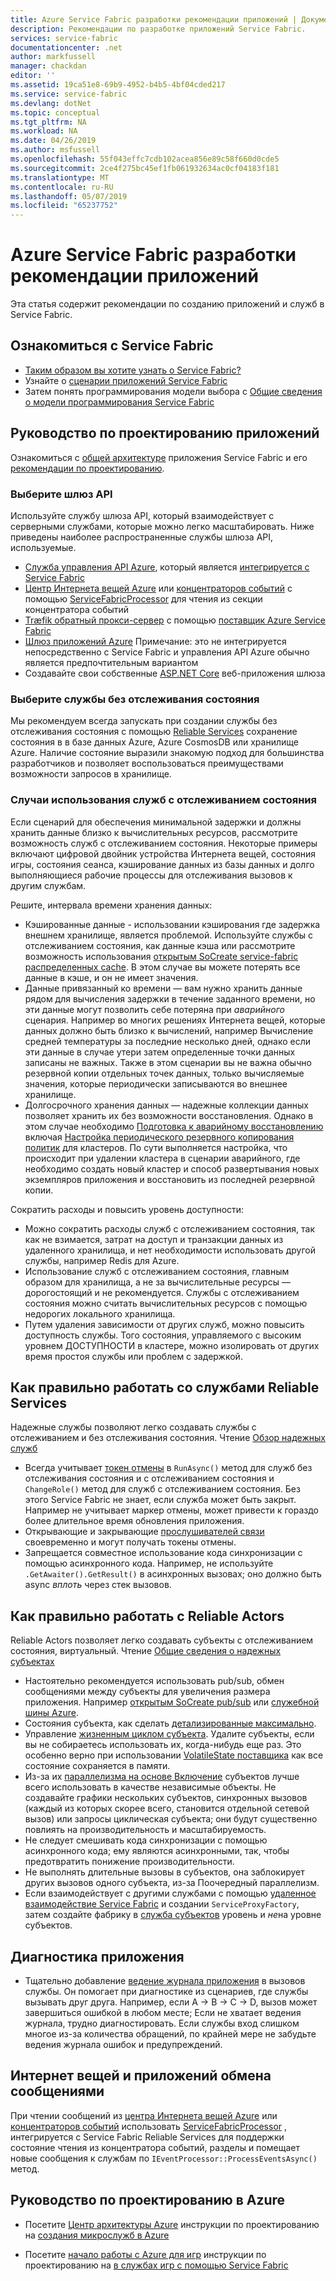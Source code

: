 ```yaml
---
title: Azure Service Fabric разработки рекомендации приложений | Документация Майкрософт
description: Рекомендации по разработке приложений Service Fabric.
services: service-fabric
documentationcenter: .net
author: markfussell
manager: chackdan
editor: ''
ms.assetid: 19ca51e8-69b9-4952-b4b5-4bf04cded217
ms.service: service-fabric
ms.devlang: dotNet
ms.topic: conceptual
ms.tgt_pltfrm: NA
ms.workload: NA
ms.date: 04/26/2019
ms.author: msfussell
ms.openlocfilehash: 55f043effc7cdb102acea856e89c58f660d0cde5
ms.sourcegitcommit: 2ce4f275bc45ef1fb061932634ac0cf04183f181
ms.translationtype: MT
ms.contentlocale: ru-RU
ms.lasthandoff: 05/07/2019
ms.locfileid: "65237752"
---
```

# <a name="azure-service-fabric-application-design-best-practices"></a>Azure Service Fabric разработки рекомендации приложений

Эта статья содержит рекомендации по созданию приложений и служб в Service Fabric.
 
## <a name="get-familiar-with-service-fabric"></a>Ознакомиться с Service Fabric
* [Таким образом вы хотите узнать о Service Fabric?](service-fabric-content-roadmap.md)
* Узнайте о [сценарии приложений Service Fabric](service-fabric-application-scenarios.md)
* Затем понять программирования модели выбора с [Общие сведения о модели программирования Service Fabric](service-fabric-choose-framework.md)



## <a name="application-design-guidance"></a>Руководство по проектированию приложений
Ознакомиться с [общей архитектуре](https://docs.microsoft.com/azure/architecture/reference-architectures/microservices/service-fabric) приложения Service Fabric и его [рекомендации по проектированию](https://docs.microsoft.com/azure/architecture/reference-architectures/microservices/service-fabric#design-considerations).

### <a name="choose-an-api-gateway"></a>Выберите шлюз API
Используйте службу шлюза API, который взаимодействует с серверными службами, которые можно легко масштабировать. Ниже приведены наиболее распространенные службы шлюза API, используемые.

- [Служба управления API Azure](https://docs.microsoft.com/azure/service-fabric/service-fabric-api-management-overview), который является [интегрируется с Service Fabric](https://docs.microsoft.com/azure/service-fabric/service-fabric-tutorial-deploy-api-management)
- [Центр Интернета вещей Azure](https://docs.microsoft.com/azure/iot-hub/) или [концентраторов событий](https://docs.microsoft.com/azure/event-hubs/) с помощью [ServiceFabricProcessor](https://github.com/Azure/azure-event-hubs/tree/master/samples/DotNet/ServiceFabricProcessor) для чтения из секции концентратора событий
- [Træfik обратный прокси-сервер](https://blogs.msdn.microsoft.com/azureservicefabric/2018/04/05/intelligent-routing-on-service-fabric-with-traefik/) с помощью [поставщик Azure Service Fabric](https://docs.traefik.io/configuration/backends/servicefabric/)
- [Шлюз приложений Azure](https://docs.microsoft.com/azure/application-gateway/) Примечание: это не интегрируется непосредственно с Service Fabric и управления API Azure обычно является предпочтительным вариантом
- Создавайте свои собственные [ASP.NET Core](https://docs.microsoft.com/azure/service-fabric/service-fabric-reliable-services-communication-aspnetcore) веб-приложения шлюза

### <a name="choose-stateless-services"></a>Выберите службы без отслеживания состояния
Мы рекомендуем всегда запускать при создании службы без отслеживания состояния с помощью [Reliable Services](https://docs.microsoft.com/azure/service-fabric/service-fabric-reliable-services-introduction) сохранение состояния в в базе данных Azure, Azure CosmosDB или хранилище Azure. Наличие состояние выразили знакомую подход для большинства разработчиков и позволяет воспользоваться преимуществами возможности запросов в хранилище.  

### <a name="when-to-choose-stateful-services"></a>Случаи использования служб с отслеживанием состояния
Если сценарий для обеспечения минимальной задержки и должны хранить данные близко к вычислительных ресурсов, рассмотрите возможность служб с отслеживанием состояния. Некоторые примеры включают цифровой двойник устройства Интернета вещей, состояния игры, состояния сеанса, кэширование данных из базы данных и долго выполняющиеся рабочие процессы для отслеживания вызовов к другим службам.

Решите, интервала времени хранения данных:

- Кэшированные данные - использовании кэширования где задержка внешнем хранилище, является проблемой. Используйте службы с отслеживанием состояния, как данные кэша или рассмотрите возможность использования [открытым SoCreate service-fabric распределенных cache](https://github.com/SoCreate/service-fabric-distributed-cache). В этом случае вы можете потерять все данные в кэше, и он не имеет значения.
- Данные привязанный ко времени — вам нужно хранить данные рядом для вычисления задержки в течение заданного времени, но эти данные могут позволить себе потеряна при *аварийного* сценария. Например во многих решениях Интернета вещей, которые данных должно быть близко к вычислений, например Вычисление средней температуры за последние несколько дней, однако если эти данные в случае утери затем определенные точки данных записаны не важных. Также в этом сценарии вы не важна обычно резервной копии отдельных точек данных, только вычисляемые значения, которые периодически записываются во внешнее хранилище.  
- Долгосрочного хранения данных — надежные коллекции данных позволяет хранить их без возможности восстановления. Однако в этом случае необходимо [Подготовка к аварийному восстановлению](https://docs.microsoft.com/azure/service-fabric/service-fabric-disaster-recovery) включая [Настройка периодического резервного копирования политик](https://docs.microsoft.com/azure/service-fabric/service-fabric-backuprestoreservice-configure-periodic-backup) для кластеров. По сути выполняется настройка, что происходит при удалении кластера в сценарии аварийного, где необходимо создать новый кластер и способ развертывания новых экземпляров приложения и восстановить из последней резервной копии.

Сократить расходы и повысить уровень доступности:
- Можно сократить расходы служб с отслеживанием состояния, так как не взимается, затрат на доступ и транзакции данных из удаленного хранилища, и нет необходимости использовать другой службы, например Redis для Azure.
- Использование служб с отслеживанием состояния, главным образом для хранилища, а не за вычислительные ресурсы — дорогостоящий и не рекомендуется. Службы с отслеживанием состояния можно считать вычислительных ресурсов с помощью недорогих локального хранилища.
- Путем удаления зависимости от других служб, можно повысить доступность службы. Того состояния, управляемого с высоким уровнем ДОСТУПНОСТИ в кластере, можно изолировать от других время простоя службы или проблем с задержкой.

## <a name="how-to-properly-work-with-reliable-services"></a>Как правильно работать со службами Reliable Services
Надежные службы позволяют легко создавать службы с отслеживанием и без отслеживания состояния. Чтение [Обзор надежных служб](https://docs.microsoft.com/azure/service-fabric/service-fabric-reliable-services-introduction)
- Всегда учитывает [токен отмены](https://docs.microsoft.com/azure/service-fabric/service-fabric-reliable-services-lifecycle#stateful-service-primary-swaps) в `RunAsync()` метод для служб без отслеживания состояния и с отслеживанием состояния и `ChangeRole()` метод для служб с отслеживанием состояния. Без этого Service Fabric не знает, если служба может быть закрыт. Например не учитывает маркер отмены, может привести к гораздо более длительное время обновления приложения.
-   Открывающие и закрывающие [прослушивателей связи](https://docs.microsoft.com/azure/service-fabric/service-fabric-reliable-services-communication) своевременно и могут получать токены отмены.
-   Запрещается совместное использование кода синхронизации с помощью асинхронного кода. Например, не используйте `.GetAwaiter().GetResult()` в асинхронных вызовах; оно должно быть async *вплоть* через стек вызовов.

## <a name="how-to-properly-work-with-reliable-actors"></a>Как правильно работать с Reliable Actors
Reliable Actors позволяет легко создавать субъекты с отслеживанием состояния, виртуальный. Чтение [Общие сведения о надежных субъектах](https://docs.microsoft.com/azure/service-fabric/service-fabric-reliable-actors-introduction)

- Настоятельно рекомендуется использовать pub/sub, обмен сообщениями между субъекты для увеличения размера приложения. Например [открытым SoCreate pub/sub](https://service-fabric-pub-sub.socreate.it/) или [служебной шины Azure](https://docs.microsoft.com/azure/service-bus/).
- Состояния субъекта, как сделать [детализированные максимально](https://docs.microsoft.com/azure/service-fabric/service-fabric-reliable-actors-state-management#best-practices).
- Управление [жизненным циклом субъекта](https://docs.microsoft.com/azure/service-fabric/service-fabric-reliable-actors-state-management#best-practices). Удалите субъекты, если вы не собираетесь использовать их, когда-нибудь еще раз. Это особенно верно при использовании [VolatileState поставщика](https://docs.microsoft.com/azure/service-fabric/service-fabric-reliable-actors-state-management#state-persistence-and-replication) как все состояние сохраняется в памяти.
- Из-за их [параллелизма на основе Включение](https://docs.microsoft.com/azure/service-fabric/service-fabric-reliable-actors-introduction#concurrency) субъектов лучше всего использовать в качестве независимые объекты. Не создавайте графики нескольких субъектов, синхронных вызовов (каждый из которых скорее всего, становится отдельной сетевой вызов) или запросы циклическая субъекта; они будут существенно повлиять на производительность и масштабируемость.
- Не следует смешивать кода синхронизации с помощью асинхронного кода; ему являются асинхронными, так, чтобы предотвратить понижение производительности.
- Не выполнять длительные вызовы в субъектов, она заблокирует других вызовов одного субъекта, из-за Поочередный параллелизм.
- Если взаимодействует с другими службами с помощью [удаленное взаимодействие Service Fabric](https://docs.microsoft.com/azure/service-fabric/service-fabric-reliable-services-communication-remoting) и создании `ServiceProxyFactory`, затем создайте фабрику в [служба субъектов](https://docs.microsoft.com/azure/service-fabric/service-fabric-reliable-actors-using) уровень и *не*на уровне субъектов.


## <a name="application-diagnostics"></a>Диагностика приложения
- Тщательно добавление [ведение журнала приложения](https://docs.microsoft.com/azure/service-fabric/service-fabric-diagnostics-event-generation-app) в вызовов службы. Он помогает при диагностике из сценариев, где службы вызывать друг друга. Например, если A -> B -> C -> D, вызов может завершиться ошибкой в любом месте; Если не хватает ведения журнала, трудно диагностировать. Если службы вход слишком многое из-за количества обращений, по крайней мере не забудьте ведения журнала ошибок и предупреждений.

## <a name="iot-and-messaging-applications"></a>Интернет вещей и приложений обмена сообщениями
При чтении сообщений из [центра Интернета вещей Azure](https://docs.microsoft.com/azure/iot-hub/) или [концентраторов событий](https://docs.microsoft.com/azure/event-hubs/) использовать [ServiceFabricProcessor](https://github.com/Azure/azure-event-hubs/tree/master/samples/DotNet/ServiceFabricProcessor) , интегрируется с Service Fabric Reliable Services для поддержки состояние чтения из концентратора событий, разделы и помещает новые сообщения к службам по `IEventProcessor::ProcessEventsAsync()` метод.


## <a name="design-guidance-on-azure"></a>Руководство по проектированию в Azure
* Посетите [Центр архитектуры Azure](https://docs.microsoft.com/azure/architecture/microservices/) инструкции по проектированию на [создания микрослужб в Azure](https://docs.microsoft.com/azure/architecture/microservices/)

* Посетите [начало работы с Azure для игр](https://docs.microsoft.com/gaming/azure/) инструкции по проектированию на [в службах игр с помощью Service Fabric](https://docs.microsoft.com/gaming/azure/reference-architectures/multiplayer-synchronous-sf)

